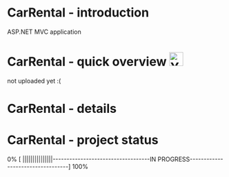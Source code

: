 # CarRental - introduction
ASP.NET MVC application

# CarRental - quick overview <a href="http://www.youtube.com/"><img src="https://upload.wikimedia.org/wikipedia/commons/thumb/0/09/YouTube_full-color_icon_%282017%29.svg/159px-YouTube_full-color_icon_%282017%29.svg.png" alt="Youtube icon, link to youtube video: CarRental - quick overview" width="32"></a>
not uploaded yet :(

# CarRental - details


# CarRental - project status
0% [ |||||||||||||||-----------------------------------IN PROGRESS----------------------------------] 100%